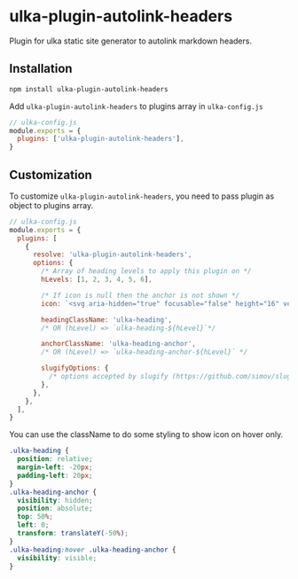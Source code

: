 # ulka-plugin-autolink-headers

Plugin for ulka static site generator to autolink markdown headers.

## Installation

```bash
npm install ulka-plugin-autolink-headers
```

Add `ulka-plugin-autolink-headers` to plugins array in `ulka-config.js`

```js
// ulka-config.js
module.exports = {
  plugins: ['ulka-plugin-autolink-headers'],
}
```

## Customization

To customize `ulka-plugin-autolink-headers`, you need to pass plugin as object to plugins array.

```javascript
// ulka-config.js
module.exports = {
  plugins: [
    {
      resolve: 'ulka-plugin-autolink-headers',
      options: {
        /* Array of heading levels to apply this plugin on */
        hLevels: [1, 2, 3, 4, 5, 6],

        /* If icon is null then the anchor is not shown */
        icon: `<svg aria-hidden="true" focusable="false" height="16" version="1.1" viewBox="0 0 16 16" width="16"><path fill-rule="evenodd" d="M4 9h1v1H4c-1.5 0-3-1.69-3-3.5S2.55 3 4 3h4c1.45 0 3 1.69 3 3.5 0 1.41-.91 2.72-2 3.25V8.59c.58-.45 1-1.27 1-2.09C10 5.22 8.98 4 8 4H4c-.98 0-2 1.22-2 2.5S3 9 4 9zm9-3h-1v1h1c1 0 2 1.22 2 2.5S13.98 12 13 12H9c-.98 0-2-1.22-2-2.5 0-.83.42-1.64 1-2.09V6.25c-1.09.53-2 1.84-2 3.25C6 11.31 7.55 13 9 13h4c1.45 0 3-1.69 3-3.5S14.5 6 13 6z"></path></svg>`,

        headingClassName: 'ulka-heading',
        /* OR (hLevel) => `ulka-heading-${hLevel}`*/

        anchorClassName: 'ulka-heading-anchor',
        /* OR (hLevel) => `ulka-heading-anchor-${hLevel}` */

        slugifyOptions: {
          /* options accepted by slugify (https://github.com/simov/slugify) */
        },
      },
    },
  ],
}
```

You can use the className to do some styling to show icon on hover only.

```css
.ulka-heading {
  position: relative;
  margin-left: -20px;
  padding-left: 20px;
}
.ulka-heading-anchor {
  visibility: hidden;
  position: absolute;
  top: 50%;
  left: 0;
  transform: translateY(-50%);
}
.ulka-heading:hover .ulka-heading-anchor {
  visibility: visible;
}
```
